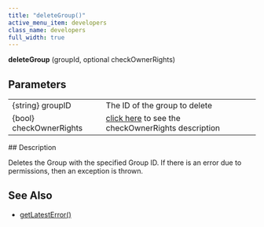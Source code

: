 ```yaml
---
title: "deleteGroup()"
active_menu_item: developers
class_name: developers
full_width: true
---
```



**deleteGroup** (groupId, optional checkOwnerRights)

## Parameters

<table>
<tr>
<td width="183">
{string} groupID

</td>
<td width="15">
</td>
<td width="682">
The ID of the group to delete

</td>
</tr>
<tr>
<td width="183">
{bool} checkOwnerRights

</td>
<td width="15">
</td>
<td width="682">
  <a href="/developers/documentation/scripting-apis/server-side-api/sys-object/user-management/checkowneruserrights-parameter">click here</a> to see the checkOwnerRights description

</td>
</tr>
</table>
## Description

Deletes the Group with the specified Group ID. If there is an error due to permissions, then an exception is thrown.

     
   

## See Also

 - [getLatestError()](/developers/documentation/scripting-apis/server-side-api/ssj-object/miscellaneous/getlatesterror)

